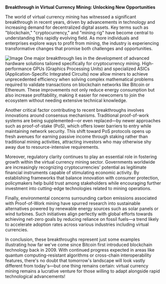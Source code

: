 **Breakthrough in Virtual Currency Mining: Unlocking New Opportunities**

The world of virtual currency mining has witnessed a significant breakthrough in recent years, driven by advancements in technology and increasing demand for decentralized digital assets. Key terms such as "blockchain," "cryptocurrency," and "mining rig" have become central to understanding this rapidly evolving field. As more individuals and enterprises explore ways to profit from mining, the industry is experiencing transformative changes that promise both challenges and opportunities.


![Image](https://github.com/user-attachments/assets/31692037-0104-4703-abd1-696b6a7dd41b)
One major breakthrough lies in the development of advanced hardware solutions tailored specifically for cryptocurrency mining. High-performance GPUs (Graphics Processing Units) and specialized ASICs (Application-Specific Integrated Circuits) now allow miners to achieve unprecedented efficiency when solving complex mathematical problems required to validate transactions on blockchain networks like Bitcoin or Ethereum. These improvements not only reduce energy consumption but also increase profitability, making it easier for newcomers to join the ecosystem without needing extensive technical knowledge.

Another critical factor contributing to recent breakthroughs involves innovations around consensus mechanisms. Traditional proof-of-work systems are being supplemented—or even replaced—by newer approaches such as proof-of-stake (PoS), which offers lower barriers to entry while maintaining network security. This shift toward PoS protocols opens up fresh avenues for earning passive income through staking rather than traditional mining activities, attracting investors who may otherwise shy away due to resource-intensive requirements.

Moreover, regulatory clarity continues to play an essential role in fostering growth within the virtual currency mining sector. Governments worldwide are increasingly recognizing cryptocurrencies' potential as legitimate financial instruments capable of stimulating economic activity. By establishing frameworks that balance innovation with consumer protection, policymakers help build trust among stakeholders while encouraging further investment into cutting-edge technologies related to mining operations.

Finally, environmental concerns surrounding carbon emissions associated with Proof-of-Work mining have spurred research into sustainable alternatives powered by renewable energy sources such as solar panels or wind turbines. Such initiatives align perfectly with global efforts towards achieving net-zero goals by reducing reliance on fossil fuels—a trend likely to accelerate adoption rates across various industries including virtual currencies.

In conclusion, these breakthroughs represent just some examples illustrating how far we've come since Bitcoin first introduced blockchain technology back in 2009. With continued progress expected in areas like quantum computing-resistant algorithms or cross-chain interoperability features, there's no doubt that tomorrow's landscape will look vastly different from today's—but one thing remains certain: virtual currency mining remains a lucrative venture for those willing to adapt alongside rapid technological advancements!
